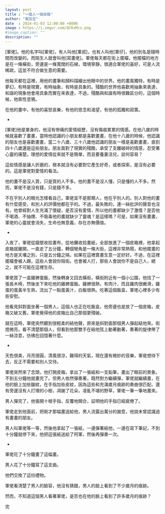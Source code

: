 ```yaml
---
layout: post
title : "一個人一個皮箱"
author: "東加豆"
date  : 2024-01-03 12:00:00 +0800
image : https://i.imgur.com/QCKxMcs.png
#image_caption: ""
description: ""
---
```


[軍佬]。他的名字叫[軍佬]，有人叫他[軍叔]，也有人叫他[軍仔]，他的別名是隨時間而改變的。而陌生人就會叫他[寫畫佬]。軍佬每天都在街上擺檔，他擺檔的地方是在一條橫街，旁邊是一條寬闊的石梯，環境寧靜，很適合軍佬的喜好，可是人流稀疏，這並不符合做生意的需要。

<!--more-->

他每天都在這裡，用他的畫筆和顏料描繪出他眼中的世界。他的畫風獨特，有時是夢幻，有時是現實，有時抽象，有時是具象的。殘酷的世界他喜歡用抽象來表達，和諧的現象他會用具象而實在來表達，不過，殘酷與和諧有時很難區分的，這個時候，他索性塗鴉。

在他的畫中，有他的喜怒哀樂，有他的思念和渴望，有他的孤獨和寂寞。

-

[軍佬]他是單身的，他沒有慘痛的愛情經歷，沒有傷痕累累的情感。在他八歲的時候就喜歡了畫畫，當時他認識的小朋友都是喜歡畫畫，在他十八歲的時候，他認識的朋友也是喜歡畫畫，當二十八歲、三十八歲他認識的朋友一樣是喜歡畫畫，直到四十八歲還是這些朋友。朋友面對了現實的殘酷，承受了支離破碎的情感，忍受著心靈的痛楚。理想的愛情從來就不是簡單，而且要養妻活兒，談何容易？

這些情感是讓人折磨的，根本就沒有必要對它產生好奇，或者探索，是沒有必要的。這是軍佬對愛情的看法。

他的畫不是沒人買，只是買的人不多。他的畫不是沒人懂，只是懂的人不多。然而，軍佬不是沒有錢，只是錢不多。

不在乎別人的眼光怎樣看自己，軍佬並不是那類人，他在乎別人的。別人對他的畫有什麼感受，和別人的評價他都在乎的。不過，最失敗的，連一絲批評的聲音也沒有。他曾經對人生充滿了懷疑，是否沒有愛情，所以他的畫都缺少了激情？是否他不喝酒、不抽煙、不吸毒他的畫就缺少了靈魂？是這樣嗎？可是，如果沒有畫畫，軍佬的心靈就會消失，生命也無意義，存在亦無價值。

-

入夜了，軍佬從牆壁收拾畫布，從地攤收拾畫紙，全部放進了一個皮箱裡，他拿起皮箱就離開，一直走了五分鐘，轉個彎角是一條大街，這裡非常熱鬧，和他擺畫的地方是天壤之別，只是五分鐘之隔，如果在這裡賣畫生意一定好好。不過，在這裡擺檔會被人踢，這些人會說你阻街。也會被人打，那些人會說你不是自己人，總之，就不可能在這裡生存。

軍佬買了一盒雞髀蛋飯，然後轉身又回去橫街，橫街附近有一個小公園，他找了一張長木椅，然後坐下來吃他的雞髀蛋飯。雞髀很熱，有肉汁，而且雞肉很嫩滑，雞蛋的蛋黃半生熟，流出了一點蛋黃汁，白飯很熱。吃著這個飯盒，軍佬心裡多少有些安慰。

他看見斜對面坐著一個男人，這個人也正在吃飯盒，他旁邊也是放了一個皮箱，皮箱又破又舊，軍佬覺得他的皮箱比自己那個更殘破。

就在這時，軍佬突然聽到很輕柔的結他聲，原來是斜對面那個男人彈起結他來。街燈微亮，看不清楚那個人，但看到他那雙手在結他弦上動著動著，奏著的旋律帶了一絲涼意，彷彿在回憶著什麼。

-

天色很美，月亮很圓，清風很涼，難得的天氣，現在還有微妙的音樂，軍佬想待下去，反正不需要和別人交待。

軍佬突然來了念頭，他打開皮箱，拿出了一張紙和一支鉛筆，畫出了眼前的景象。不到五分鐘他就畫完了。但男人依然彈奏著，既然對方繼續彈，軍佬就繼續畫，在他的臉上加些皺紋，在手指加些皮紋，因為這些和充滿歲月痕跡的奏曲很匹配。還有旁邊沒有人打理的小樹，凋謝了花朵，凌亂不堪的野草，軍佬一筆一筆地畫來。

男人彈完了，他張開十根手指，反覆地開合，証明他的手指已經疲倦了。

軍佬走到他面前，把剛才那幅畫送給他，男人流露出萬分的謝意，他說未曾認識過有畫畫的朋友。

男人叫軍佬等一等，然後他拿起了一張紙，一邊彈著結他，一邊在寫下筆記，不到十分鐘就停下來，他把這張紙送給了阿軍，然後再彈奏一次。

-

軍佬花了十分鐘畫了這幅畫。

男人花了十分鐘寫了這支曲。

他們交換了這份禮物。

軍佬看清楚了男人的臉容，他沒有猜錯，男人的臉上看到了不少歲月的痕跡。

然而，不知道這個男人看著軍佬，是否也在他的臉上看到了許多歲月的痕跡？

完

<!--END-->